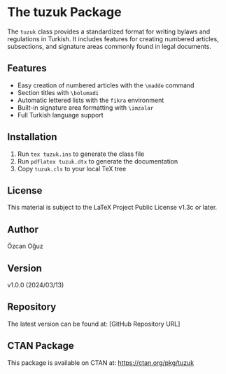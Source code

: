 # The tuzuk Package

The `tuzuk` class provides a standardized format for writing bylaws and regulations in Turkish. It includes features for creating numbered articles, subsections, and signature areas commonly found in legal documents.

## Features

- Easy creation of numbered articles with the `\madde` command
- Section titles with `\bolumadi`
- Automatic lettered lists with the `fikra` environment
- Built-in signature area formatting with `\imzalar`
- Full Turkish language support

## Installation

1. Run `tex tuzuk.ins` to generate the class file
2. Run `pdflatex tuzuk.dtx` to generate the documentation
3. Copy `tuzuk.cls` to your local TeX tree

## License

This material is subject to the LaTeX Project Public License v1.3c or later.

## Author

Özcan Oğuz

## Version

v1.0.0 (2024/03/13)

## Repository

The latest version can be found at: [GitHub Repository URL]

## CTAN Package

This package is available on CTAN at: https://ctan.org/pkg/tuzuk


